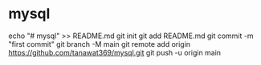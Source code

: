# mysql

echo "# mysql" >> README.md
git init
git add README.md
git commit -m "first commit"
git branch -M main
git remote add origin https://github.com/tanawat369/mysql.git
git push -u origin main

